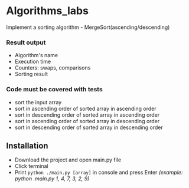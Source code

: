 # Algorithms_labs

Implement a sorting algorithm - MergeSort(ascending/descending)

  ### Result output
  + Algorithm's name
  + Execution time
  + Counters: swaps, comparisons 
  + Sorting result
  ###  Code must be covered with tests
  + sort the input array
  + sort in ascending order of sorted array in ascending order
  + sort in descending order of sorted array in ascending order
  + sort in ascending order of sorted array in descending order
  + sort in descending order of sorted array in descending order
  
  ## Installation
  + Download the project and open main.py file
  + Click terminal
  + Print `python ./main.py [array]` in console and press Enter *(example: python .main.py 1, 4, 7, 3, 2, 9)*